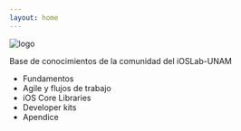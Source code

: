 ```yaml
---
layout: home
---
```


![logo](/wiki/assets/img/logo.png)

Base de conocimientos de la comunidad del iOSLab-UNAM

- Fundamentos
- Agile y flujos de trabajo
- iOS Core Libraries
- Developer kits
- Apendice